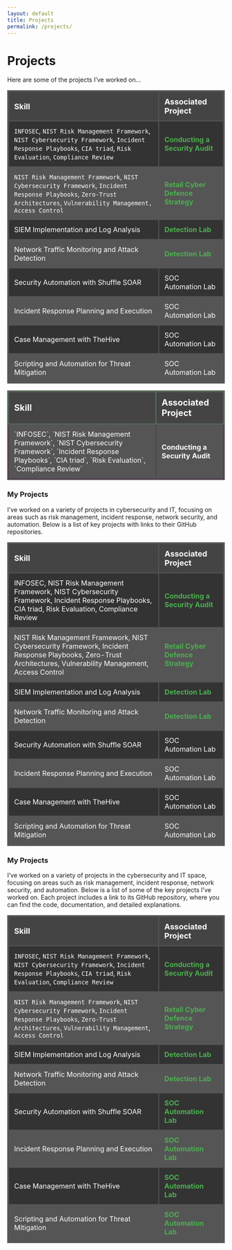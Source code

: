 ```yaml
---
layout: default
title: Projects
permalink: /projects/
---
```



# Projects
Here are some of the projects I’ve worked on...



| **Skill**                                         | Associated Project         |
|-----------------------------------------------|----------------------------|
|`INFOSEC`, `NIST Risk Management Framework`, `NIST Cybersecurity Framework`, `Incident Response Playbooks`, `CIA triad`, `Risk Evaluation`, `Compliance Review`           | <a href= https://github.com/JKopal101/Conducting-a-Security-Audit> Conducting a Security Audit </a>|
|`NIST Risk Management Framework`, `NIST Cybersecurity Framework`, `Incident Response Playbooks`, `Zero-Trust Architectures`, `Vulnerability Management,` `Access Control` | <a href="https://github.com/JKopal101/Retail-Cyber-Defence-Strategy">Retail Cyber Defence Strategy</a>|
| SIEM Implementation and Log Analysis          | <a href="https://google.com">Detection Lab</a>|
| Network Traffic Monitoring and Attack Detection | <a href="https://google.com">Detection Lab</a>|
| Security Automation with Shuffle SOAR         | SOC Automation Lab|
| Incident Response Planning and Execution      | SOC Automation Lab|
| Case Management with TheHive                  | SOC Automation Lab|
| Scripting and Automation for Threat Mitigation | SOC Automation Lab|



<table style="width:100%; background-color:#333; color:#fff; border-collapse:collapse; border:1px solid #555;">
  <thead>
    <tr style="background-color:#444;">
      <th style="font-size: 20px; padding:12px; border:3px solid #565;">Skill</th>
      <th style="font-size: 20px; padding:12px; border:3px solid #565;">Associated Project</th>
    </tr>
  </thead>
  <tbody>
    <tr style="background-color:#555;">
      <td style="padding:12px; border:3px solid #545;">`INFOSEC`, `NIST Risk Management Framework`, `NIST Cybersecurity Framework`, `Incident Response Playbooks`, `CIA triad`, `Risk Evaluation`, `Compliance Review`</td>
      <td style="padding:12px; border:3px solid #545;"><a href="https://github.com/JKopal101/Conducting-a-Security-Audit" style="color:white;">Conducting a Security Audit</a></td>
    </tr>
    <!-- Repeat for other rows -->
  </tbody>
</table>


### My Projects

I’ve worked on a variety of projects in cybersecurity and IT, focusing on areas such as risk management, incident response, network security, and automation. Below is a list of key projects with links to their GitHub repositories.

<style>
    table {
        width: 100%;
        border-collapse: collapse;
        background-color: #333;
        color: #fff;
        border: 2px solid #555;
    }
    th, td {
        padding: 12px;
        border: 2px solid #555;
    }
    th {
        background-color: #444;
        font-size: 18px;
        text-align: left;
    }
    tr:nth-child(even) {
        background-color: #555;
    }
    tr:hover {
        background-color: #666;
    }
    a {
        color: #4CAF50; 
        text-decoration: none;
        font-weight: bold;
    }
    a:hover {
        text-decoration: underline;
    }
</style>

<table>
    <thead>
        <tr>
            <th>Skill</th>
            <th>Associated Project</th>
        </tr>
    </thead>
    <tbody>
        <tr>
            <td>INFOSEC, NIST Risk Management Framework, NIST Cybersecurity Framework, Incident Response Playbooks, CIA triad, Risk Evaluation, Compliance Review</td>
            <td><a href="https://github.com/JKopal101/Conducting-a-Security-Audit">Conducting a Security Audit</a></td>
        </tr>
        <tr>
            <td>NIST Risk Management Framework, NIST Cybersecurity Framework, Incident Response Playbooks, Zero-Trust Architectures, Vulnerability Management, Access Control</td>
            <td><a href="https://github.com/JKopal101/Retail-Cyber-Defence-Strategy">Retail Cyber Defence Strategy</a></td>
        </tr>
        <tr>
            <td>SIEM Implementation and Log Analysis</td>
            <td><a href="https://google.com">Detection Lab</a></td>
        </tr>
        <tr>
            <td>Network Traffic Monitoring and Attack Detection</td>
            <td><a href="https://google.com">Detection Lab</a></td>
        </tr>
        <tr>
            <td>Security Automation with Shuffle SOAR</td>
            <td>SOC Automation Lab</td>
        </tr>
        <tr>
            <td>Incident Response Planning and Execution</td>
            <td>SOC Automation Lab</td>
        </tr>
        <tr>
            <td>Case Management with TheHive</td>
            <td>SOC Automation Lab</td>
        </tr>
        <tr>
            <td>Scripting and Automation for Threat Mitigation</td>
            <td>SOC Automation Lab</td>
        </tr>
    </tbody>
</table>












### My Projects

I’ve worked on a variety of projects in the cybersecurity and IT space, focusing on areas such as risk management, incident response, network security, and automation. Below is a list of some of the key projects I’ve worked on. Each project includes a link to its GitHub repository, where you can find the code, documentation, and detailed explanations.

| **Skill**                                         | **Associated Project**         |
|---------------------------------------------------|--------------------------------|
| `INFOSEC`, `NIST Risk Management Framework`, `NIST Cybersecurity Framework`, `Incident Response Playbooks`, `CIA triad`, `Risk Evaluation`, `Compliance Review`           | [Conducting a Security Audit](https://github.com/JKopal101/Conducting-a-Security-Audit) |
| `NIST Risk Management Framework`, `NIST Cybersecurity Framework`, `Incident Response Playbooks`, `Zero-Trust Architectures`, `Vulnerability Management`, `Access Control` | [Retail Cyber Defence Strategy](https://github.com/JKopal101/Retail-Cyber-Defence-Strategy) |
| SIEM Implementation and Log Analysis              | [Detection Lab](https://github.com/JKopal101/Detection-Lab) |
| Network Traffic Monitoring and Attack Detection   | [Detection Lab](https://github.com/JKopal101/Detection-Lab) |
| Security Automation with Shuffle SOAR             | [SOC Automation Lab](https://github.com/JKopal101/SOC-Automation-Lab) |
| Incident Response Planning and Execution          | [SOC Automation Lab](https://github.com/JKopal101/SOC-Automation-Lab) |
| Case Management with TheHive                      | [SOC Automation Lab](https://github.com/JKopal101/SOC-Automation-Lab) |
| Scripting and Automation for Threat Mitigation     | [SOC Automation Lab](https://github.com/JKopal101/SOC-Automation-Lab) |














